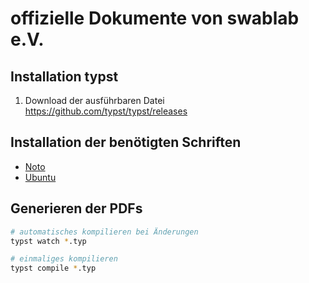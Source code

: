 # offizielle Dokumente von swablab e.V.

## Installation typst

1. Download der ausführbaren Datei https://github.com/typst/typst/releases

## Installation der benötigten Schriften

- [Noto](https://fonts.google.com/specimen/Noto)
- [Ubuntu](https://fonts.google.com/specimen/Ubuntu)

## Generieren der PDFs

```bash
# automatisches kompilieren bei Änderungen
typst watch *.typ

# einmaliges kompilieren
typst compile *.typ
```
